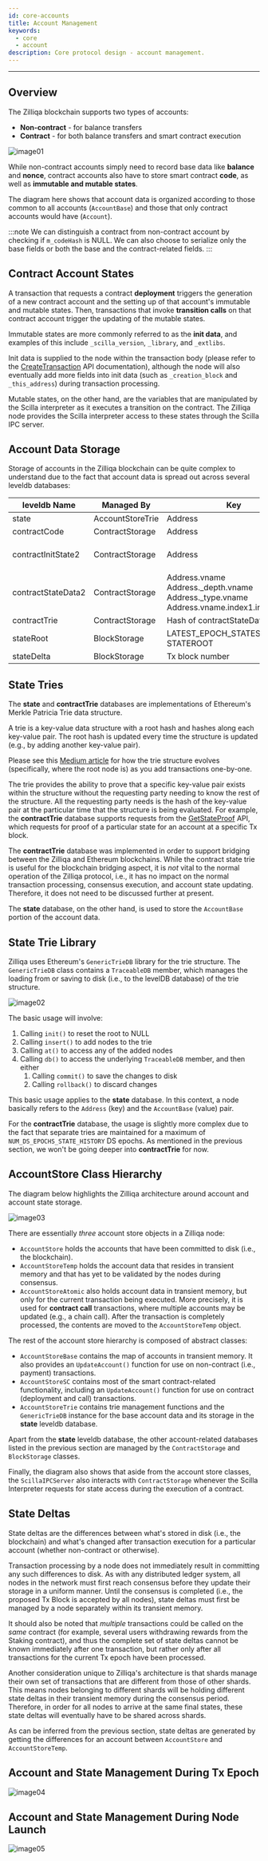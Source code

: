 ```yaml
---
id: core-accounts
title: Account Management
keywords:
  - core
  - account
description: Core protocol design - account management.
---
```


---

## Overview

The Zilliqa blockchain supports two types of accounts:
- **Non-contract** - for balance transfers
- **Contract** - for both balance transfers and smart contract execution

![image01](/img/contributors/core/account-management/image01.png)

While non-contract accounts simply need to record base data like **balance** and **nonce**, contract accounts also have to store smart contract **code**, as well as **immutable and mutable states**.

The diagram here shows that account data is organized according to those common to all accounts (`AccountBase`) and those that only contract accounts would have (`Account`).

:::note
We can distinguish a contract from non-contract account by checking if `m_codeHash` is NULL. We can also choose to serialize only the base fields or both the base and the contract-related fields.
:::

## Contract Account States

A transaction that requests a contract **deployment** triggers the generation of a new contract account and the setting up of that account's immutable and mutable states. Then, transactions that invoke **transition calls** on that contract account trigger the updating of the mutable states.

Immutable states are more commonly referred to as the **init data**, and examples of this include `_scilla_version`, `_library`, and `_extlibs`.

Init data is supplied to the node within the transaction body (please refer to the [CreateTransaction](apis/api-transaction-create-tx.mdx) API documentation), although the node will also eventually add more fields into init data (such as `_creation_block` and `_this_address`) during transaction processing. 

Mutable states, on the other hand, are the variables that are manipulated by the Scilla interpreter as it executes a transition on the contract. The Zilliqa node provides the Scilla interpreter access to these states through the Scilla IPC server.

## Account Data Storage

Storage of accounts in the Zilliqa blockchain can be quite complex to understand due to the fact that account data is spread out across several leveldb databases:

| leveldb Name       | Managed By       | Key                                       | Value       |
| ------------------ | ---------------- | ----------------------------------------- | ----------- |
| state              | AccountStoreTrie | Address                                   | AccountBase |
| contractCode       | ContractStorage  | Address                                   | Code        |
| contractInitState2 | ContractStorage  | Address                                   | Tx data field + _creation_block + _this_address |
| contractStateData2 | ContractStorage  | Address.vname<br/>Address._depth.vname<br/>Address._type.vname<br/>Address.vname.index1.index2... | State value |
| contractTrie       | ContractStorage  | Hash of contractStateData2 key            | State value |
| stateRoot          | BlockStorage     | LATEST_EPOCH_STATES_UPDATED<br/>STATEROOT | Epoch number<br/>Trie root value |
| stateDelta         | BlockStorage     | Tx block number                           | List of Account |

## State Tries

The **state** and **contractTrie** databases are implementations of Ethereum's Merkle Patricia Trie data structure. 

A trie is a key-value data structure with a root hash and hashes along each key-value pair. The root hash is updated every time the structure is updated (e.g., by adding another key-value pair).

Please see this [Medium article](https://medium.com/@chiqing/merkle-patricia-trie-explained-ae3ac6a7e123) for how the trie structure evolves (specifically, where the root node is) as you add transactions one-by-one.

The trie provides the ability to prove that a specific key-value pair exists within the structure without the requesting party needing to know the rest of the structure. All the requesting party needs is the hash of the key-value pair at the particular time that the structure is being evaluated. For example, the **contractTrie** database supports requests from the [GetStateProof](apis/api-contract-get-state-proof.mdx) API, which requests for proof of a particular state for an account at a specific Tx block.

The **contractTrie** database was implemented in order to support bridging between the Zilliqa and Ethereum blockchains. While the contract state trie is useful for the blockchain bridging aspect, it is _not_ vital to the normal operation of the Zilliqa protocol, i.e., it has no impact on the normal transaction processing, consensus execution, and account state updating. Therefore, it does not need to be discussed further at present.

The **state** database, on the other hand, is used to store the `AccountBase` portion of the account data.

## State Trie Library

Zilliqa uses Ethereum's `GenericTrieDB` library for the trie structure. The `GenericTrieDB` class contains a `TraceableDB` member, which manages the loading from or saving to disk (i.e., to the levelDB database) of the trie structure.

![image02](/img/contributors/core/account-management/image02.png)

The basic usage will involve:
1. Calling `init()` to reset the root to NULL
1. Calling `insert()` to add nodes to the trie
1. Calling `at()` to access any of the added nodes
1. Calling `db()` to access the underlying `TraceableDB` member, and then either
   1. Calling `commit()` to save the changes to disk
   1. Calling `rollback()` to discard changes

This basic usage applies to the **state** database. In this context, a node basically refers to the `Address` (key) and the `AccountBase` (value) pair.

For the **contractTrie** database, the usage is slightly more complex due to the fact that separate tries are maintained for a maximum of `NUM_DS_EPOCHS_STATE_HISTORY` DS epochs. As mentioned in the previous section, we won't be going deeper into **contractTrie** for now.

## AccountStore Class Hierarchy

The diagram below highlights the Zilliqa architecture around account and account state storage.

![image03](/img/contributors/core/account-management/image03.png)

There are essentially _three_ account store objects in a Zilliqa node:
- `AccountStore` holds the accounts that have been committed to disk (i.e., the blockchain).
- `AccountStoreTemp` holds the account data that resides in transient memory and that has yet to be validated by the nodes during consensus.
- `AccountStoreAtomic` also holds account data in transient memory, but only for the current transaction being executed. More precisely, it is used for **contract call** transactions, where multiple accounts may be updated (e.g., a chain call). After the transaction is completely processed, the contents are moved to the `AccountStoreTemp` object.

The rest of the account store hierarchy is composed of abstract classes:
- `AccountStoreBase` contains the map of accounts in transient memory. It also provides an `UpdateAccount()` function for use on non-contract (i.e., payment) transactions.
- `AccountStoreSC` contains most of the smart contract-related functionality, including an `UpdateAccount()` function for use on contract (deployment and call) transactions.
- `AccountStoreTrie` contains trie management functions and the `GenericTrieDB` instance for the base account data and its storage in the **state** leveldb database.

Apart from the **state** leveldb database, the other account-related databases listed in the previous section are managed by the `ContractStorage` and `BlockStorage` classes.

Finally, the diagram also shows that aside from the account store classes, the `ScillaIPCServer` also interacts with `ContractStorage` whenever the Scilla Interpreter requests for state access during the execution of a contract.

## State Deltas

State deltas are the differences between what's stored in disk (i.e., the blockchain) and what's changed after transaction execution for a particular account (whether non-contract or otherwise).

Transaction processing by a node does not immediately result in committing any such differences to disk. As with any distributed ledger system, all nodes in the network must first reach consensus before they update their storage in a uniform manner. Until the consensus is completed (i.e., the proposed Tx Block is accepted by all nodes), state deltas must first be managed by a node separately within its transient memory.

It should also be noted that _multiple_ transactions could be called on the _same_ contract (for example, several users withdrawing rewards from the Staking contract), and thus the complete set of state deltas cannot be known immediately after one transaction, but rather only after all transactions for the current Tx epoch have been processed.

Another consideration unique to Zilliqa's architecture is that shards manage their own set of transactions that are different from those of other shards. This means nodes belonging to different shards will be holding different state deltas in their transient memory during the consensus period. Therefore, in order for all nodes to arrive at the same final states, these state deltas will eventually have to be shared across shards.

As can be inferred from the previous section, state deltas are generated by getting the differences for an account between `AccountStore` and `AccountStoreTemp`.

## Account and State Management During Tx Epoch

![image04](/img/contributors/core/account-management/image04.png)

## Account and State Management During Node Launch

![image05](/img/contributors/core/account-management/image05.png)
